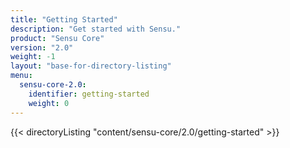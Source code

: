 ```yaml
---
title: "Getting Started"
description: "Get started with Sensu."
product: "Sensu Core"
version: "2.0"
weight: -1
layout: "base-for-directory-listing"
menu:
  sensu-core-2.0:
    identifier: getting-started
    weight: 0
---
```


{{< directoryListing "content/sensu-core/2.0/getting-started" >}}
